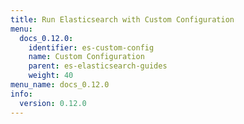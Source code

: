 ```yaml
---
title: Run Elasticsearch with Custom Configuration
menu:
  docs_0.12.0:
    identifier: es-custom-config
    name: Custom Configuration
    parent: es-elasticsearch-guides
    weight: 40
menu_name: docs_0.12.0
info:
  version: 0.12.0
---
```


